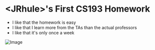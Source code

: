 # **\<JRhule\>'s First CS193 Homework**

- I like that the homework is easy
- I like that I learn more from the TAs than the actual professors
- I like that it's only once a week

![Image](https://images.theconversation.com/files/38926/original/5cwx89t4-1389586191.jpg?ixlib=rb-4.1.0&q=45&auto=format&w=926&fit=clip)

